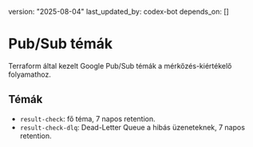version: "2025-08-04"
last_updated_by: codex-bot
depends_on: []

# Pub/Sub témák

Terraform által kezelt Google Pub/Sub témák a mérkőzés-kiértékelő folyamathoz.

## Témák

- `result-check`: fő téma, 7 napos retention.
- `result-check-dlq`: Dead-Letter Queue a hibás üzeneteknek, 7 napos retention.
